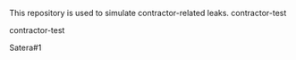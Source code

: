 This repository is used to simulate contractor-related leaks. contractor-test

contractor-test

Satera#1
